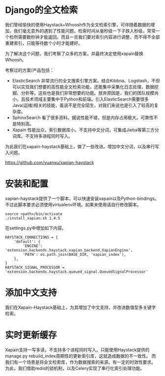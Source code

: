 Django的全文检索
===

我们曾经愉快的使用Haystack+Whoosh作为全文检索引擎，可伴随着数据的增加，我们毫无意外的遇到了性能问题。检索时间从毫秒级一下子跌入秒级，常常一个检所需要数秒钟才能返回。而且一旦我们要对索引内容进行调整，而不得不全部重建索引，只能等待数个小时才能建好。

为了解决这个问题，我们考察了众多的方案，并最终决定使用xapain替换Whoosh。

考察过的方案/产品包括：

* ElasticSearch 非常流行的全文搜索引擎方案。结合Kibbna、Logstash，不但可以实现我们想要的高性能全文检索功能，还能集中采集化日志处理，数据挖掘、分析等。这些也是我们非常想要的功能。放弃原因是，我们的团队规模尚小，且技术领域主要集中于Python和前端。引入ElasticSearch需要很多Java(运维)相关的技能，虽说不是完全陌生，对我们来说也是引入了较高的复杂度。
* SphinxSearch 看了很多资料。据说性能不错，但是内存占用极大。可靠性不是特别高。
* Xapain 性能出众，索引数据库小。不支持中文分词，可集成Jieba等第三方分词库。不支持多进程同时写入。

为此我们在xapain-haystack基础上，做了一些改进。增加中文分词，以及串行写入问题。

https://github.com/yuanxu/xapian-haystack


安装和配置
====
xapian-haystack提供了一个脚本，可以快速安装xapain以及Python-bindings。不过此脚本要求必须使用virtualenv环境。如果未使用请自行修改脚本。
```
source <path>/bin/activate
./install_xapian.sh 1.4.5
```

在settings.py中增加如下内容。
```
HAYSTACK_CONNECTIONS = {
    'default': {
        'ENGINE': 'extension.backends.haystack.xapian_backend.XapianEngine',
        'PATH': os.path.join(BASE_DIR, 'xapian_index'),
    },
}
HAYSTACK_SIGNAL_PROCESSOR = 'extension.backends.haystack.queued_signal.QueuedSignalProcessor'
```

添加中文支持
====
我们在Xapain-Haystack基础上，为其增加了中文支持，并改进数值型多关键字检索。


实时更新缓存
====

Xapain支持一写多读，不支持多个进程同时写入。只能使用Haystack提供的 manage.py rebuild_index周期性的更新索引库，这就造成数据的不一致性。
而我们有一个场景是将全文检索库，作为数据搜索的来源。有一定的时效性要求。
为此，我们借助redis的锁机制，以及Celery实现了串行化索引处理功能。


